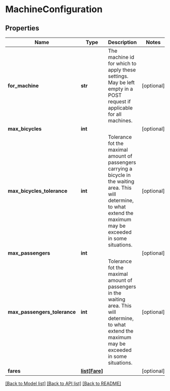 # MachineConfiguration

## Properties
Name | Type | Description | Notes
------------ | ------------- | ------------- | -------------
**for_machine** | **str** | The machine id for which to apply these settings. May be left empty in a POST request if applicable for all machines. | [optional] 
**max_bicycles** | **int** |  | [optional] 
**max_bicycles_tolerance** | **int** | Tolerance fot the maximal amount of passengers carrying a bicycle in the waiting area. This will determine, to what extend the maximum may be exceeded in some situations. | [optional] 
**max_passengers** | **int** |  | [optional] 
**max_passengers_tolerance** | **int** | Tolerance fot the maximal amount of passengers in the waiting area. This will determine, to what extend the maximum may be exceeded in some situations. | [optional] 
**fares** | [**list[Fare]**](Fare.md) |  | [optional] 

[[Back to Model list]](../README.md#documentation-for-models) [[Back to API list]](../README.md#documentation-for-api-endpoints) [[Back to README]](../README.md)

